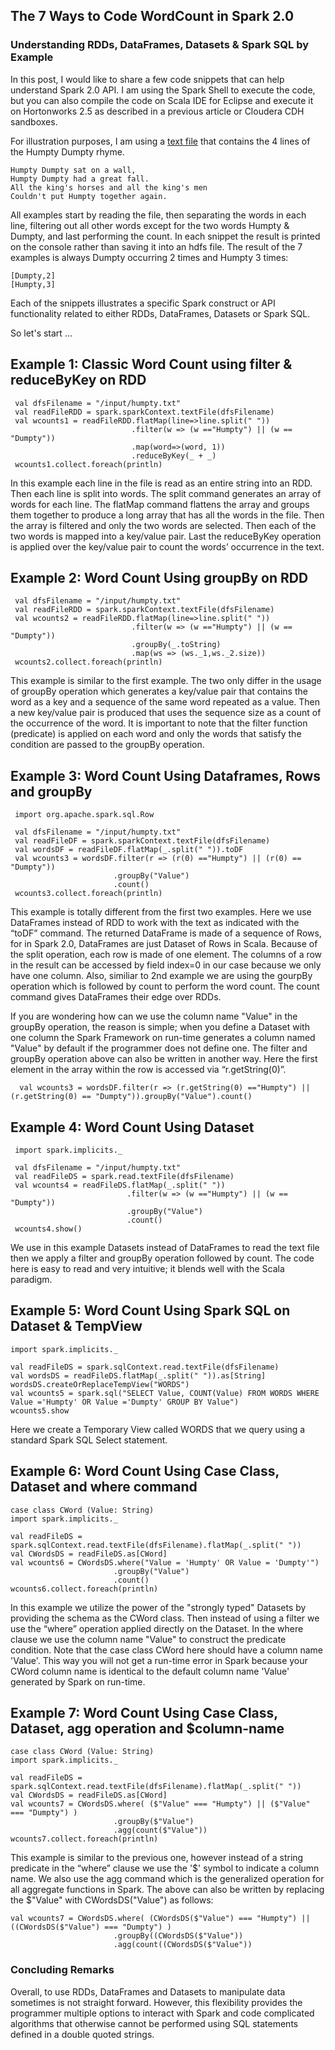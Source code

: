 ## The 7 Ways to Code WordCount in Spark 2.0 
### Understanding RDDs, DataFrames, Datasets & Spark SQL by Example

In this post, I would like to share a few code snippets that can help understand Spark 2.0 API. I am using the Spark Shell to execute the code, but you can also compile the code on Scala IDE for Eclipse and execute it on Hortonworks 2.5 as described in a previous article or Cloudera CDH sandboxes.

For illustration purposes, I am using a [text file](https://github.com/abbas-taher/the-7-ways-wordcount-apache-spark-snippets/edit/master/humpty.txt) that contains the 4 lines of the Humpty Dumpty rhyme. 

    Humpty Dumpty sat on a wall,
    Humpty Dumpty had a great fall.
    All the king's horses and all the king's men
    Couldn't put Humpty together again.

All examples start by reading the file, then separating the words in each line, filtering out all other words except for the two words Humpty & Dumpty, and last performing the count. In each snippet the result is printed on the console rather than saving it into an hdfs file. The result of the 7 examples is always Dumpty occurring 2 times and Humpty 3 times:

    [Dumpty,2]
    [Humpty,3] 

Each of the snippets illustrates a specific Spark construct or API functionality related to either RDDs, DataFrames, Datasets or Spark SQL. 

So let's start ...

## Example 1: Classic Word Count using filter & reduceByKey on RDD
     val dfsFilename = "/input/humpty.txt"
     val readFileRDD = spark.sparkContext.textFile(dfsFilename)
     val wcounts1 = readFileRDD.flatMap(line=>line.split(" "))
                               .filter(w => (w =="Humpty") || (w == "Dumpty"))
                               .map(word=>(word, 1))
                               .reduceByKey(_ + _)
     wcounts1.collect.foreach(println)

In this example each line in the file is read as an entire string into an RDD. Then each line is split into words. The split command generates an array of words for each line. The flatMap command flattens the array and groups them together to produce a long array that has all the words in the file. Then the array is filtered and only the two words are selected. Then each of the two words is mapped into a key/value pair. Last the reduceByKey operation is applied over the key/value pair to count the words’ occurrence in the text. 

## Example 2: Word Count Using groupBy on RDD
     val dfsFilename = "/input/humpty.txt"
     val readFileRDD = spark.sparkContext.textFile(dfsFilename)
     val wcounts2 = readFileRDD.flatMap(line=>line.split(" "))
                               .filter(w => (w =="Humpty") || (w == "Dumpty"))
                               .groupBy(_.toString)
                               .map(ws => (ws._1,ws._2.size))
     wcounts2.collect.foreach(println)

This example is similar to the first example. The two only differ in the usage of groupBy operation which generates a key/value pair that contains the word as a key and a sequence of the same word repeated as a value. Then a new key/value pair is produced that uses the sequence size as a count of the occurrence of the word.  It is important to note that the filter function (predicate) is applied on each word and only the words that satisfy the condition are passed to the groupBy operation.


## Example 3: Word Count Using Dataframes, Rows and groupBy
     import org.apache.spark.sql.Row
     
     val dfsFilename = "/input/humpty.txt"
     val readFileDF = spark.sparkContext.textFile(dfsFilename)
     val wordsDF = readFileDF.flatMap(_.split(" ")).toDF
     val wcounts3 = wordsDF.filter(r => (r(0) =="Humpty") || (r(0) == "Dumpty"))
                           .groupBy("Value")
                           .count()
     wcounts3.collect.foreach(println)

This example is totally different from the first two examples. Here we use DataFrames instead of RDD to work with the text as indicated with the “toDF” command. The returned DataFrame is made of a sequence of Rows, for in Spark 2.0, DataFrames are just Dataset of Rows in Scala. Because of the split operation, each row is made of one element. The columns of a row in the result can be accessed by field index=0 in our case because we only have one column. Also, similiar to 2nd example we are using the gourpBy operation which is followed by count to perform the word count. The count command gives DataFrames their edge over RDDs.

If you are wondering how can we use the column name "Value" in the groupBy operation, the reason is simple; when you define a Dataset with one column the Spark Framework on run-time generates a column named "Value" by default if the programmer does not define one. The filter and groupBy operation above can also be written in another way. Here the first element in the array within the row is accessed via “r.getString(0)”.

      val wcounts3 = wordsDF.filter(r => (r.getString(0) =="Humpty") || (r.getString(0) == "Dumpty")).groupBy("Value").count()


## Example 4: Word Count Using Dataset 
     import spark.implicits._   

     val dfsFilename = "/input/humpty.txt"
     val readFileDS = spark.read.textFile(dfsFilename)
     val wcounts4 = readFileDS.flatMap(_.split(" "))
                              .filter(w => (w =="Humpty") || (w == "Dumpty"))
                              .groupBy("Value")
                              .count()
     wcounts4.show()

We use in this example Datasets instead of DataFrames to read the text file then we apply a filter and groupBy operation followed by count. The code here is easy to read and very intuitive; it blends well with the Scala paradigm.

## Example 5: Word Count Using Spark SQL on Dataset & TempView
    import spark.implicits._  

    val readFileDS = spark.sqlContext.read.textFile(dfsFilename)
    val wordsDS = readFileDS.flatMap(_.split(" ")).as[String]
    wordsDS.createOrReplaceTempView("WORDS")    
    val wcounts5 = spark.sql("SELECT Value, COUNT(Value) FROM WORDS WHERE Value ='Humpty' OR Value ='Dumpty' GROUP BY Value")
    wcounts5.show

Here we create a Temporary View called WORDS that we query using a standard Spark SQL Select statement.
  
## Example 6: Word Count Using Case Class, Dataset and where command
    case class CWord (Value: String)
    import spark.implicits._  
    
    val readFileDS = spark.sqlContext.read.textFile(dfsFilename).flatMap(_.split(" "))
    val CWordsDS = readFileDS.as[CWord]
    val wcounts6 = CWordsDS.where("Value = 'Humpty' OR Value = 'Dumpty'")
                           .groupBy("Value")
                           .count()
    wcounts6.collect.foreach(println)
   
In this example we utilize the power of the "strongly typed" Datasets by providing the schema as the CWord class. Then instead of using a filter we use the “where” operation applied directly on the Dataset. In the where clause we use the column name "Value" to construct the predicate condition. Note that the case class CWord here should have a column name 'Value'. This way you will not get a run-time error in Spark because your CWord column name is identical to the default column name 'Value' generated by Spark on run-time.

## Example 7: Word Count Using Case Class, Dataset, agg operation and $column-name
    case class CWord (Value: String)
    import spark.implicits._  
    
    val readFileDS = spark.sqlContext.read.textFile(dfsFilename).flatMap(_.split(" "))
    val CWordsDS = readFileDS.as[CWord]
    val wcounts7 = CWordsDS.where( ($"Value" === "Humpty") || ($"Value" === "Dumpty") )
                           .groupBy($"Value")
                           .agg(count($"Value"))
    wcounts7.collect.foreach(println)

This example is similar to the previous one, however instead of a string predicate in the “where” clause we use the '$' symbol to indicate a column name. We also use the agg command which is the generalized operation for all aggregate functions in Spark. The above can also be written by replacing the $"Value" with CWordsDS("Value") as follows:

    val wcounts7 = CWordsDS.where( (CWordsDS($"Value") === "Humpty") || ((CWordsDS($"Value") === "Dumpty") )
                           .groupBy((CWordsDS($"Value"))
                           .agg(count((CWordsDS($"Value"))

### Concluding Remarks
Overall, to use RDDs, DataFrames and Datasets to manipulate data sometimes is not straight forward. However, this flexibility provides the programmer multiple options to interact with Spark and code complicated algorithms that otherwise cannot be performed using SQL statements defined in a double quoted strings.   
